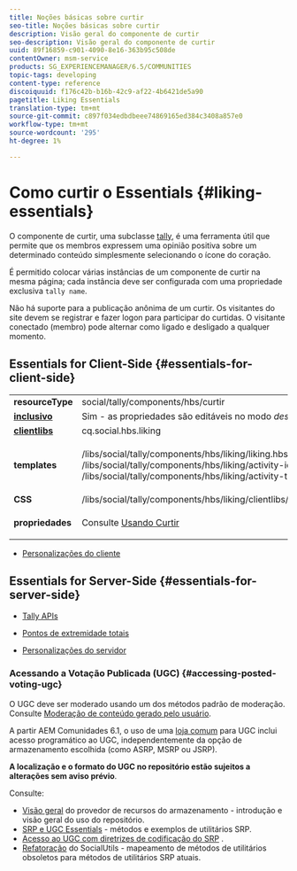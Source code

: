 ```yaml
---
title: Noções básicas sobre curtir
seo-title: Noções básicas sobre curtir
description: Visão geral do componente de curtir
seo-description: Visão geral do componente de curtir
uuid: 89f16859-c901-4090-8e16-363b95c508de
contentOwner: msm-service
products: SG_EXPERIENCEMANAGER/6.5/COMMUNITIES
topic-tags: developing
content-type: reference
discoiquuid: f176c42b-b16b-42c9-af22-4b6421de5a90
pagetitle: Liking Essentials
translation-type: tm+mt
source-git-commit: c897f034edbdbeee74869165ed384c3408a857e0
workflow-type: tm+mt
source-wordcount: '295'
ht-degree: 1%

---
```



# Como curtir o Essentials {#liking-essentials}

O componente de curtir, uma subclasse [tally](tally.md), é uma ferramenta útil que permite que os membros expressem uma opinião positiva sobre um determinado conteúdo simplesmente selecionando o ícone do coração.

É permitido colocar várias instâncias de um componente de curtir na mesma página; cada instância deve ser configurada com uma propriedade exclusiva `tally name`.

Não há suporte para a publicação anônima de um curtir. Os visitantes do site devem se registrar e fazer logon para participar do curtidas. O visitante conectado (membro) pode alternar como ligado e desligado a qualquer momento.

## Essentials for Client-Side {#essentials-for-client-side}

<table>
 <tbody>
  <tr>
   <td> <strong>resourceType</strong></td>
   <td>social/tally/components/hbs/curtir</td>
  </tr>
  <tr>
   <td> <a href="scf.md#add-or-include-a-communities-component"><strong>inclusivo</strong></a></td>
   <td>Sim - as propriedades são editáveis no modo <i>design </i></td>
  </tr>
  <tr>
   <td> <a href="client-customize.md#clientlibs-for-scf"><strong>clientlibs</strong></a></td>
   <td> cq.social.hbs.liking</td>
  </tr>
  <tr>
   <td> <strong>templates</strong></td>
   <td><p> /libs/social/tally/components/hbs/liking/liking.hbs<br /> /libs/social/tally/components/hbs/liking/activity-icon.hbs<br /> /libs/social/tally/components/hbs/liking/activity-title.hbs</p> </td>
  </tr>
  <tr>
   <td><strong>CSS</strong></td>
   <td> /libs/social/tally/components/hbs/liking/clientlibs/likingcomponent.css</td>
  </tr>
  <tr>
   <td><strong>propriedades</strong></td>
   <td><p>Consulte <a href="liking.md">Usando Curtir</a></p> </td>
  </tr>
 </tbody>
</table>

* [Personalizações do cliente](client-customize.md)

## Essentials for Server-Side {#essentials-for-server-side}

* [Tally APIs](https://helpx.adobe.com/experience-manager/6-5/sites/developing/using/reference-materials/javadoc/com/adobe/cq/social/tally/client/api/package-summary.html)

* [Pontos de extremidade totais](https://helpx.adobe.com/experience-manager/6-5/sites/developing/using/reference-materials/javadoc/com/adobe/cq/social/tally/client/endpoints/package-summary.html)

* [Personalizações do servidor](server-customize.md)

### Acessando a Votação Publicada (UGC) {#accessing-posted-voting-ugc}

O UGC deve ser moderado usando um dos métodos padrão de moderação.
Consulte [Moderação de conteúdo gerado pelo usuário](moderate-ugc.md).

A partir AEM Comunidades 6.1, o uso de uma [loja comum](working-with-srp.md) para UGC inclui acesso programático ao UGC, independentemente da opção de armazenamento escolhida (como ASRP, MSRP ou JSRP).

**A localização e o formato do UGC no repositório estão sujeitos a alterações sem aviso prévio**.

Consulte:

* [Visão geral](srp.md)  do provedor de recursos do armazenamento - introdução e visão geral do uso do repositório.
* [SRP e UGC Essentials](srp-and-ugc.md)  - métodos e exemplos de utilitários SRP.
* [Acesso ao UGC com diretrizes de codificação do SRP](accessing-ugc-with-srp.md) .
* [Refatoração](socialutils.md)  do SocialUtils - mapeamento de métodos de utilitários obsoletos para métodos de utilitários SRP atuais.

